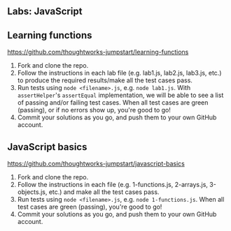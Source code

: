 ## Labs: JavaScript

## Learning functions

https://github.com/thoughtworks-jumpstart/learning-functions

1. Fork and clone the repo.
1. Follow the instructions in each lab file (e.g. lab1.js, lab2.js, lab3.js, etc.) to produce the required results/make all the test cases pass.
1. Run tests using `node <filename>.js`, e.g. `node lab1.js`. With `assertHelper`'s `assertEqual` implementation, we will be able to see a list of passing and/or failing test cases. When all test cases are green (passing), or if no errors show up, you're good to go!
1. Commit your solutions as you go, and push them to your own GitHub account.

## JavaScript basics

https://github.com/thoughtworks-jumpstart/javascript-basics

1. Fork and clone the repo.
1. Follow the instructions in each file (e.g. 1-functions.js, 2-arrays.js, 3-objects.js, etc.) and make all the test cases pass.
1. Run tests using `node <filename>.js`, e.g. `node 1-functions.js`. When all test cases are green (passing), you're good to go!
1. Commit your solutions as you go, and push them to your own GitHub account.
